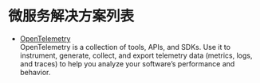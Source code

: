 # 微服务解决方案列表

- [OpenTelemetry](https://opentelemetry.io/)
  <br/>OpenTelemetry is a collection of tools, APIs, and SDKs. Use it to instrument, generate, collect, and export telemetry data (metrics, logs, and traces) to help you analyze your software’s performance and behavior.